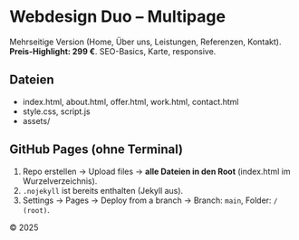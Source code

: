 # Webdesign Duo – Multipage

Mehrseitige Version (Home, Über uns, Leistungen, Referenzen, Kontakt).  
**Preis-Highlight: 299 €**. SEO-Basics, Karte, responsive.

## Dateien
- index.html, about.html, offer.html, work.html, contact.html
- style.css, script.js
- assets/

## GitHub Pages (ohne Terminal)
1. Repo erstellen → Upload files → **alle Dateien in den Root** (index.html im Wurzelverzeichnis).
2. `.nojekyll` ist bereits enthalten (Jekyll aus).
3. Settings → Pages → Deploy from a branch → Branch: `main`, Folder: `/ (root)`.

© 2025
